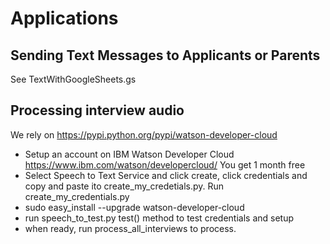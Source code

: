 # Applications
## Sending Text Messages to Applicants or Parents
See TextWithGoogleSheets.gs
## Processing interview audio

We rely on https://pypi.python.org/pypi/watson-developer-cloud
* Setup an account on IBM Watson Developer Cloud https://www.ibm.com/watson/developercloud/ You get 1 month free
* Select Speech to Text Service and click create, click credentials and copy and paste ito create_my_credetials.py. Run create_my_credentials.py
* sudo easy_install --upgrade watson-developer-cloud
* run speech_to_test.py test() method to test credentials and setup
* when ready, run process_all_interviews to process. 
